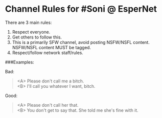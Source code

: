 Channel Rules for #Soni @ EsperNet
==================================

There are 3 main rules:

1. Respect everyone.
2. Get others to follow this.
3. This is a primarily SFW channel, avoid posting NSFW/NSFL content. NSFW/NSFL content MUST be tagged.
4. Respect/follow network staff/rules.

###Examples:

Bad:

> \<A\> Please don't call me a bitch.  
> \<B\> I'll call you whatever I want, bitch.

Good:

> \<A\> Please don't call her that.  
> \<B\> You don't get to say that. She told me she's fine with it.

<!-- todo terms of use -->
